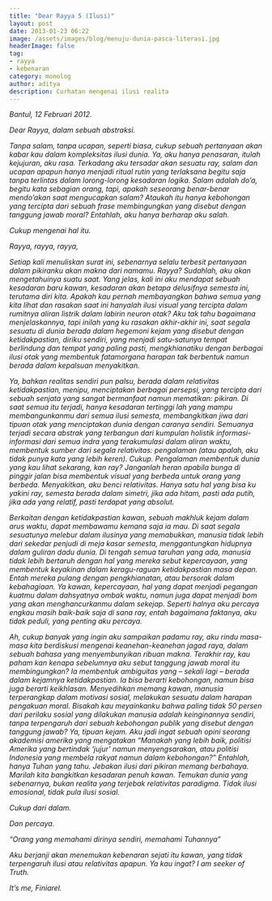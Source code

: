 ```yaml
---
title: "Dear Rayya 5 (Ilusi)"
layout: post
date: 2013-01-23 06:22
image: /assets/images/blog/menuju-dunia-pasca-literasi.jpg
headerImage: false
tag:
- rayya
- kebenaran
category: monolog
author: aditya 
description: Curhatan mengenai ilusi realita
---
```


_Bantul, 12 Februari 2012._

_Dear Rayya, dalam sebuah abstraksi._

_Tanpa salam, tanpa ucapan, seperti biasa, cukup sebuah pertanyaan akan kabar kau dalam kompleksitas ilusi dunia. Ya, aku hanya penasaran, itulah kejujuran, aku rasa. Terkadang aku tersadar akan sesuatu ray, salam dan ucapan apapun hanya menjadi ritual rutin yang terlaksana begitu saja tanpa terlintas dalam lorong-lorong kesadaran logika. Salam adalah do’a, begitu kata sebagian orang, tapi, apakah seseorang benar-benar mendo’akan saat mengucapkan salam? Ataukah itu hanya kebohongan yang tercipta dari sebuah frase membingungkan yang disebut dengan tanggung jawab moral? Entahlah, aku hanya berharap aku salah._

_Cukup mengenai hal itu._

_Rayya, rayya, rayya,_

_Setiap kali menuliskan surat ini, sebenarnya selalu terbesit pertanyaan dalam pikiranku akan makna dari namamu. Rayya? Sudahlah, aku akan mengetahuinya suatu saat. Yang jelas, kali ini aku mendapat sebuah kesadaran baru kawan, kesadaran akan betapa delusifnya semesta ini, terutama diri kita. Apakah kau pernah membayangkan bahwa semua yang kita lihat dan rasakan saat ini hanyalah ilusi visual yang tercipta dalam rumitnya aliran listrik dalam labirin neuron otak? Aku tak tahu bagaimana menjelaskannya, tapi inilah yang ku rasakan akhir-akhir ini, saat segala sesuatu di dunia berada dalam hegemoni kejam yang disebut dengan ketidakpastian, diriku sendiri, yang menjadi satu-satunya tempat berlindung dan tempat yang paling pasti, mengkhianatiku dengan berbagai ilusi otak yang membentuk fatamorgana harapan tak berbentuk namun berada dalam kepalsuan menyakitkan._

_Ya, bahkan realitas sendiri pun palsu, berada dalam relativitas ketidakpastian, menipu, menciptakan berbagai persepsi, yang tercipta dari sebuah senjata yang sangat bermanfaat namun mematikan: pikiran. Di saat semua itu terjadi, hanya kesadaran tertinggi lah yang mampu membangunkanmu dari semua ilusi semesta, membangkitkan jiwa dari tipuan otak yang menciptakan dunia dengan caranya sendiri. Semuanya terjadi secara abstrak yang terbangun dari kumpulan holistik informasi-informasi dari semua indra yang terakumulasi dalam aliran waktu, membentuk sumber dari segala relativitas: pengalaman (atau apalah, aku tidak punya kata yang lebih keren). Cukup. Pengalaman membentuk dunia yang kau lihat sekarang, kan ray? Janganlah heran apabila bunga di pinggir jalan bisa membentuk visual yang berbeda untuk orang yang berbeda. Menyakitkan, aku benci relativitas. Hanya satu hal yang bisa ku yakini ray, semesta berada dalam simetri, jika ada hitam, pasti ada putih, jika ada yang relatif, pasti terdapat yang absolut._

_Berkaitan dengan ketidakpastian kawan, sebuah makhluk kejam dalam arus waktu, dapat membawamu kemana saja ia mau. Di saat segala sesuatunya melebur dalam ilusinya yang memabukkan, manusia tidak lebih dari sekedar penjudi di meja kasar semesta, menggantungkan hidupnya dalam guliran dadu dunia. Di tengah semua taruhan yang ada, manusia tidak lebih bertaruh dengan hal yang mereka sebut kepercayaan, yang membentuk keyakinan dalam keragu-raguan ketidakpastian masa depan. Entah mereka pulang dengan pengkhianatan, atau bersorak dalam kebahagiaan. Ya kawan, kepercayaan, hal yang dapat menjadi pegangan kuatmu dalam dahsyatnya ombak waktu, namun juga dapat menjadi bom yang akan menghancurkanmu dalam sekejap. Seperti halnya aku percaya engkau masih baik-baik saja di sana ray, entah bagaimana faktanya, aku tidak peduli, yang penting aku percaya._

_Ah, cukup banyak yang ingin aku sampaikan padamu ray, aku rindu masa-masa kita berdiskusi mengenai keanehan-keanehan jagad raya, dalam sebuah bahasa yang menyembunyikan ribuan makna. Terakhir ray, kau paham kan kenapa sebelumnya aku sebut tanggung jawab moral itu membingungkan? Ia membentuk ambiguitas yang – sekali lagi – berada dalam kejamnya ketidakpastian. Ia bisa berarti kebohongan, namun bisa juga berarti keikhlasan. Menyedihkan memang kawan, manusia terperangkap dalam motivasi sosial, melakukan sesuatu dalam harapan pengakuan moral. Bisakah kau meyainkanku bahwa paling tidak 50 persen dari perilaku sosial yang dilakukan manusia adalah keinginannya sendiri, tanpa terpengaruh dari sebuah kebohongan publik yang disebut dengan tanggung jawab? Ya, tipuan kejam. Aku jadi ingat sebuah opini seorang akademisi amerika yang mengatakan “Manakah yang lebih baik, politisi Amerika yang bertindak ‘jujur’ namun menyengsarakan, atau politisi Indonesia yang membela rakyat namun dalam kebohongan?” Entahlah, hanya Tuhan yang tahu. Jebakan ilusi dari pikiran memang  berbahaya. Marilah kita bangkitkan kesadaran penuh kawan. Temukan dunia yang sebenarnya, bukan realita yang terjebak relativitas paradigma. Tidak ilusi emosional, tidak pula ilusi sosial._

_Cukup dari dalam._

_Dan percaya._

_“Orang yang memahami dirinya sendiri, memahami Tuhannya”_

_Aku berjanji akan menemukan kebenaran sejati itu kawan, yang tidak terpengaruh ilusi atau relativitas apapun. Ya kau ingat? I am seeker of Truth._

_It’s me, Finiarel._